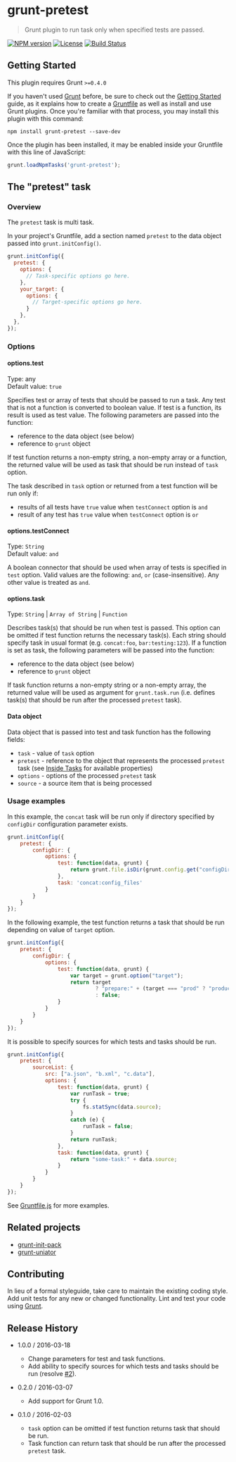 # grunt-pretest

> Grunt plugin to run task only when specified tests are passed.

[![NPM version](https://badge.fury.io/js/grunt-pretest.png)](http://badge.fury.io/js/grunt-pretest)
[![License](https://img.shields.io/github/license/gamtiq/grunt-pretest.svg)](https://raw.githubusercontent.com/gamtiq/grunt-pretest/master/LICENSE-MIT)
[![Build Status](https://secure.travis-ci.org/gamtiq/grunt-pretest.png?branch=master)](http://travis-ci.org/gamtiq/grunt-pretest)

## Getting Started
This plugin requires Grunt `>=0.4.0`

If you haven't used [Grunt](http://gruntjs.com/) before, be sure to check out the [Getting Started](http://gruntjs.com/getting-started) guide, as it explains how to create a [Gruntfile](http://gruntjs.com/sample-gruntfile) as well as install and use Grunt plugins. Once you're familiar with that process, you may install this plugin with this command:

```shell
npm install grunt-pretest --save-dev
```

Once the plugin has been installed, it may be enabled inside your Gruntfile with this line of JavaScript:

```js
grunt.loadNpmTasks('grunt-pretest');
```

## The "pretest" task

### Overview
The `pretest` task is multi task.

In your project's Gruntfile, add a section named `pretest` to the data object passed into `grunt.initConfig()`.

```js
grunt.initConfig({
  pretest: {
    options: {
      // Task-specific options go here.
    },
    your_target: {
      options: {
        // Target-specific options go here.
      }
    },
  },
});
```

### Options

#### options.test
Type: any  
Default value: `true`

Specifies test or array of tests that should be passed to run a task.
Any test that is not a function is converted to boolean value.
If test is a function, its result is used as test value.
The following parameters are passed into the function:

* reference to the data object (see below)
* reference to `grunt` object

If test function returns a non-empty string, a non-empty array or a function,
the returned value will be used as task that should be run instead of `task` option.

The task described in `task` option or returned from a test function will be run only if:

* results of all tests have `true` value when `testConnect` option is `and`
* result of any test has `true` value when `testConnect` option is `or`

#### options.testConnect
Type: `String`  
Default value: `and`

A boolean connector that should be used when array of tests is specified in `test` option.
Valid values are the following: `and`, `or` (case-insensitive). Any other value is treated as `and`.

#### options.task
Type: `String` | `Array of String` | `Function`

Describes task(s) that should be run when test is passed.
This option can be omitted if test function returns the necessary task(s).
Each string should specify task in usual format (e.g. `concat:foo`, `bar:testing:123`).
If a function is set as task, the following parameters will be passed into the function:

* reference to the data object (see below)
* reference to `grunt` object

If task function returns a non-empty string or a non-empty array, the returned value will be used as argument for `grunt.task.run`
(i.e. defines task(s) that should be run after the processed `pretest` task).

#### Data object

Data object that is passed into test and task function has the following fields:

* `task` - value of `task` option
* `pretest` - reference to the object that represents the processed `pretest` task (see [Inside Tasks](http://gruntjs.com/api/inside-tasks) for available properties)
* `options` - options of the processed `pretest` task
* `source` - a source item that is being processed

### Usage examples

In this example, the `concat` task will be run only if directory specified by `configDir` configuration parameter exists.

```js
grunt.initConfig({
    pretest: {
        configDir: {
            options: {
                test: function(data, grunt) {
                    return grunt.file.isDir(grunt.config.get("configDir"));
                },
                task: 'concat:config_files'
            }
        }
    }
});
```

In the following example, the test function returns a task that should be run depending on value of `target` option.

```js
grunt.initConfig({
    pretest: {
        configDir: {
            options: {
                test: function(data, grunt) {
                    var target = grunt.option("target");
                    return target
                            ? "prepare:" + (target === "prod" ? "product" : "dev")
                            : false;
                }
            }
        }
    }
});
```

It is possible to specify sources for which tests and tasks should be run.

```js
grunt.initConfig({
    pretest: {
        sourceList: {
            src: ["a.json", "b.xml", "c.data"],
            options: {
                test: function(data, grunt) {
                    var runTask = true;
                    try {
                        fs.statSync(data.source);
                    }
                    catch (e) {
                        runTask = false;
                    }
                    return runTask;
                },
                task: function(data, grunt) {
                    return "some-task:" + data.source;
                }
            }
        }
    }
});
```

See [Gruntfile.js](https://github.com/gamtiq/grunt-pretest/blob/master/Gruntfile.js) for more examples.

## Related projects

* [grunt-init-pack](https://github.com/gamtiq/grunt-init-pack)
* [grunt-uniator](https://github.com/gamtiq/grunt-uniator)

## Contributing
In lieu of a formal styleguide, take care to maintain the existing coding style. Add unit tests for any new or changed functionality. Lint and test your code using [Grunt](http://gruntjs.com/).

## Release History

* 1.0.0 / 2016-03-18
    - Change parameters for test and task functions.
    - Add ability to specify sources for which tests and tasks should be run (resolve [#2](https://github.com/gamtiq/grunt-pretest/issues/2)).

* 0.2.0 / 2016-03-07
    - Add support for Grunt 1.0.

* 0.1.0 / 2016-02-03
    - `task` option can be omitted if test function returns task that should be run.
    - Task function can return task that should be run after the processed `pretest` task.

